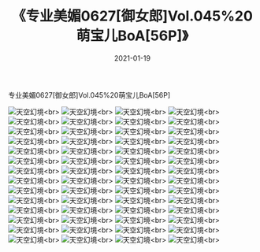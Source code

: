 ﻿---
layout: post
title: 《专业美媚0627[御女郎]Vol.045%20萌宝儿BoA[56P]》
date: 2021-01-19
img: http://photo.orgx.cf/性感/2021/专业美媚0627[御女郎]Vol.045%20萌宝儿BoA[56P]/000.jpg
tags: [美女,性感,泳衣]
---

专业美媚0627[御女郎]Vol.045%20萌宝儿BoA[56P]



![天空幻境](http://photo.orgx.cf/性感/2021/专业美媚0627[御女郎]Vol.045%20萌宝儿BoA[56P]/001.jpg''天空幻境'')<br>
![天空幻境](http://photo.orgx.cf/性感/2021/专业美媚0627[御女郎]Vol.045%20萌宝儿BoA[56P]/002.jpg''天空幻境'')<br>
![天空幻境](http://photo.orgx.cf/性感/2021/专业美媚0627[御女郎]Vol.045%20萌宝儿BoA[56P]/003.jpg''天空幻境'')<br>
![天空幻境](http://photo.orgx.cf/性感/2021/专业美媚0627[御女郎]Vol.045%20萌宝儿BoA[56P]/004.jpg''天空幻境'')<br>
![天空幻境](http://photo.orgx.cf/性感/2021/专业美媚0627[御女郎]Vol.045%20萌宝儿BoA[56P]/005.jpg''天空幻境'')<br>
![天空幻境](http://photo.orgx.cf/性感/2021/专业美媚0627[御女郎]Vol.045%20萌宝儿BoA[56P]/006.jpg''天空幻境'')<br>
![天空幻境](http://photo.orgx.cf/性感/2021/专业美媚0627[御女郎]Vol.045%20萌宝儿BoA[56P]/007.jpg''天空幻境'')<br>
![天空幻境](http://photo.orgx.cf/性感/2021/专业美媚0627[御女郎]Vol.045%20萌宝儿BoA[56P]/008.jpg''天空幻境'')<br>
![天空幻境](http://photo.orgx.cf/性感/2021/专业美媚0627[御女郎]Vol.045%20萌宝儿BoA[56P]/009.jpg''天空幻境'')<br>
![天空幻境](http://photo.orgx.cf/性感/2021/专业美媚0627[御女郎]Vol.045%20萌宝儿BoA[56P]/010.jpg''天空幻境'')<br>
![天空幻境](http://photo.orgx.cf/性感/2021/专业美媚0627[御女郎]Vol.045%20萌宝儿BoA[56P]/011.jpg''天空幻境'')<br>
![天空幻境](http://photo.orgx.cf/性感/2021/专业美媚0627[御女郎]Vol.045%20萌宝儿BoA[56P]/012.jpg''天空幻境'')<br>
![天空幻境](http://photo.orgx.cf/性感/2021/专业美媚0627[御女郎]Vol.045%20萌宝儿BoA[56P]/013.jpg''天空幻境'')<br>
![天空幻境](http://photo.orgx.cf/性感/2021/专业美媚0627[御女郎]Vol.045%20萌宝儿BoA[56P]/014.jpg''天空幻境'')<br>
![天空幻境](http://photo.orgx.cf/性感/2021/专业美媚0627[御女郎]Vol.045%20萌宝儿BoA[56P]/015.jpg''天空幻境'')<br>
![天空幻境](http://photo.orgx.cf/性感/2021/专业美媚0627[御女郎]Vol.045%20萌宝儿BoA[56P]/016.jpg''天空幻境'')<br>
![天空幻境](http://photo.orgx.cf/性感/2021/专业美媚0627[御女郎]Vol.045%20萌宝儿BoA[56P]/017.jpg''天空幻境'')<br>
![天空幻境](http://photo.orgx.cf/性感/2021/专业美媚0627[御女郎]Vol.045%20萌宝儿BoA[56P]/018.jpg''天空幻境'')<br>
![天空幻境](http://photo.orgx.cf/性感/2021/专业美媚0627[御女郎]Vol.045%20萌宝儿BoA[56P]/019.jpg''天空幻境'')<br>
![天空幻境](http://photo.orgx.cf/性感/2021/专业美媚0627[御女郎]Vol.045%20萌宝儿BoA[56P]/020.jpg''天空幻境'')<br>
![天空幻境](http://photo.orgx.cf/性感/2021/专业美媚0627[御女郎]Vol.045%20萌宝儿BoA[56P]/021.jpg''天空幻境'')<br>
![天空幻境](http://photo.orgx.cf/性感/2021/专业美媚0627[御女郎]Vol.045%20萌宝儿BoA[56P]/022.jpg''天空幻境'')<br>
![天空幻境](http://photo.orgx.cf/性感/2021/专业美媚0627[御女郎]Vol.045%20萌宝儿BoA[56P]/023.jpg''天空幻境'')<br>
![天空幻境](http://photo.orgx.cf/性感/2021/专业美媚0627[御女郎]Vol.045%20萌宝儿BoA[56P]/024.jpg''天空幻境'')<br>
![天空幻境](http://photo.orgx.cf/性感/2021/专业美媚0627[御女郎]Vol.045%20萌宝儿BoA[56P]/025.jpg''天空幻境'')<br>
![天空幻境](http://photo.orgx.cf/性感/2021/专业美媚0627[御女郎]Vol.045%20萌宝儿BoA[56P]/026.jpg''天空幻境'')<br>
![天空幻境](http://photo.orgx.cf/性感/2021/专业美媚0627[御女郎]Vol.045%20萌宝儿BoA[56P]/027.jpg''天空幻境'')<br>
![天空幻境](http://photo.orgx.cf/性感/2021/专业美媚0627[御女郎]Vol.045%20萌宝儿BoA[56P]/028.jpg''天空幻境'')<br>
![天空幻境](http://photo.orgx.cf/性感/2021/专业美媚0627[御女郎]Vol.045%20萌宝儿BoA[56P]/029.jpg''天空幻境'')<br>
![天空幻境](http://photo.orgx.cf/性感/2021/专业美媚0627[御女郎]Vol.045%20萌宝儿BoA[56P]/030.jpg''天空幻境'')<br>
![天空幻境](http://photo.orgx.cf/性感/2021/专业美媚0627[御女郎]Vol.045%20萌宝儿BoA[56P]/031.jpg''天空幻境'')<br>
![天空幻境](http://photo.orgx.cf/性感/2021/专业美媚0627[御女郎]Vol.045%20萌宝儿BoA[56P]/032.jpg''天空幻境'')<br>
![天空幻境](http://photo.orgx.cf/性感/2021/专业美媚0627[御女郎]Vol.045%20萌宝儿BoA[56P]/033.jpg''天空幻境'')<br>
![天空幻境](http://photo.orgx.cf/性感/2021/专业美媚0627[御女郎]Vol.045%20萌宝儿BoA[56P]/034.jpg''天空幻境'')<br>
![天空幻境](http://photo.orgx.cf/性感/2021/专业美媚0627[御女郎]Vol.045%20萌宝儿BoA[56P]/035.jpg''天空幻境'')<br>
![天空幻境](http://photo.orgx.cf/性感/2021/专业美媚0627[御女郎]Vol.045%20萌宝儿BoA[56P]/036.jpg''天空幻境'')<br>
![天空幻境](http://photo.orgx.cf/性感/2021/专业美媚0627[御女郎]Vol.045%20萌宝儿BoA[56P]/037.jpg''天空幻境'')<br>
![天空幻境](http://photo.orgx.cf/性感/2021/专业美媚0627[御女郎]Vol.045%20萌宝儿BoA[56P]/038.jpg''天空幻境'')<br>
![天空幻境](http://photo.orgx.cf/性感/2021/专业美媚0627[御女郎]Vol.045%20萌宝儿BoA[56P]/039.jpg''天空幻境'')<br>
![天空幻境](http://photo.orgx.cf/性感/2021/专业美媚0627[御女郎]Vol.045%20萌宝儿BoA[56P]/040.jpg''天空幻境'')<br>
![天空幻境](http://photo.orgx.cf/性感/2021/专业美媚0627[御女郎]Vol.045%20萌宝儿BoA[56P]/041.jpg''天空幻境'')<br>
![天空幻境](http://photo.orgx.cf/性感/2021/专业美媚0627[御女郎]Vol.045%20萌宝儿BoA[56P]/042.jpg''天空幻境'')<br>
![天空幻境](http://photo.orgx.cf/性感/2021/专业美媚0627[御女郎]Vol.045%20萌宝儿BoA[56P]/043.jpg''天空幻境'')<br>
![天空幻境](http://photo.orgx.cf/性感/2021/专业美媚0627[御女郎]Vol.045%20萌宝儿BoA[56P]/044.jpg''天空幻境'')<br>
![天空幻境](http://photo.orgx.cf/性感/2021/专业美媚0627[御女郎]Vol.045%20萌宝儿BoA[56P]/045.jpg''天空幻境'')<br>
![天空幻境](http://photo.orgx.cf/性感/2021/专业美媚0627[御女郎]Vol.045%20萌宝儿BoA[56P]/046.jpg''天空幻境'')<br>
![天空幻境](http://photo.orgx.cf/性感/2021/专业美媚0627[御女郎]Vol.045%20萌宝儿BoA[56P]/047.jpg''天空幻境'')<br>
![天空幻境](http://photo.orgx.cf/性感/2021/专业美媚0627[御女郎]Vol.045%20萌宝儿BoA[56P]/048.jpg''天空幻境'')<br>
![天空幻境](http://photo.orgx.cf/性感/2021/专业美媚0627[御女郎]Vol.045%20萌宝儿BoA[56P]/049.jpg''天空幻境'')<br>
![天空幻境](http://photo.orgx.cf/性感/2021/专业美媚0627[御女郎]Vol.045%20萌宝儿BoA[56P]/050.jpg''天空幻境'')<br>
![天空幻境](http://photo.orgx.cf/性感/2021/专业美媚0627[御女郎]Vol.045%20萌宝儿BoA[56P]/051.jpg''天空幻境'')<br>
![天空幻境](http://photo.orgx.cf/性感/2021/专业美媚0627[御女郎]Vol.045%20萌宝儿BoA[56P]/052.jpg''天空幻境'')<br>
![天空幻境](http://photo.orgx.cf/性感/2021/专业美媚0627[御女郎]Vol.045%20萌宝儿BoA[56P]/053.jpg''天空幻境'')<br>
![天空幻境](http://photo.orgx.cf/性感/2021/专业美媚0627[御女郎]Vol.045%20萌宝儿BoA[56P]/054.jpg''天空幻境'')<br>
![天空幻境](http://photo.orgx.cf/性感/2021/专业美媚0627[御女郎]Vol.045%20萌宝儿BoA[56P]/055.jpg''天空幻境'')<br>
![天空幻境](http://photo.orgx.cf/性感/2021/专业美媚0627[御女郎]Vol.045%20萌宝儿BoA[56P]/056.jpg''天空幻境'')<br>